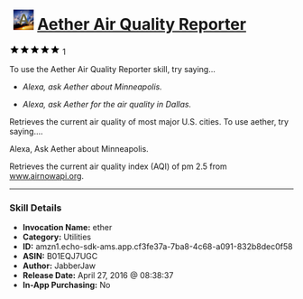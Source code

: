 # &nbsp;<img src="skill_icon" alt="Aether Air Quality Reporter icon" width="36"> [Aether Air Quality Reporter](http://alexa.amazon.com/#skills/amzn1.echo-sdk-ams.app.cf3fe37a-7ba8-4c68-a091-832b8dec0f58)
![5 stars](../../images/ic_star_black_18dp_1x.png)![5 stars](../../images/ic_star_black_18dp_1x.png)![5 stars](../../images/ic_star_black_18dp_1x.png)![5 stars](../../images/ic_star_black_18dp_1x.png)![5 stars](../../images/ic_star_black_18dp_1x.png) 1

To use the Aether Air Quality Reporter skill, try saying...

* *Alexa, ask Aether about Minneapolis.*

* *Alexa, ask Aether for the air quality in Dallas.*

Retrieves the current air quality of most major U.S. cities.  To use aether, try saying....

Alexa, Ask Aether about Minneapolis.

Retrieves the current air quality index (AQI) of pm 2.5 from www.airnowapi.org.

***

### Skill Details

* **Invocation Name:** ether
* **Category:** Utilities
* **ID:** amzn1.echo-sdk-ams.app.cf3fe37a-7ba8-4c68-a091-832b8dec0f58
* **ASIN:** B01EQJ7UGC
* **Author:** JabberJaw
* **Release Date:** April 27, 2016 @ 08:38:37
* **In-App Purchasing:** No
